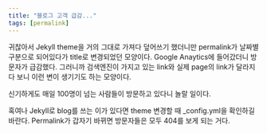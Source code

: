 ```yaml
---
title: "블로그 고객 급감..."
tags: [permalink]
---
```


귀찮아서 Jekyll theme을 거의 그대로 가져다 덮어쓰기 했더니만 permalink가 날짜별 구분으로 되어있다가 title로 변경되었던 모양이다. 
Google Anaytics에 들어갔더니 방문자가 급감했다. 그러니까 검색엔진이 가지고 있는 link와 실제 page의 link가 달라지다 보니 이런 변이 생기기도 하는 모양이다.

신기하게도 매일 100명이 넘는 사람들이 방문하고 있다니 놀랄 일이다. 

혹여나 Jekyll로 blog를 쓰는 이가 있다면 theme 변경할 때 _config.yml을 확인하길 바란다. Permalink가 갑자기 바뀌면 방문자들은 모두 404를 보게 되는 거다. 